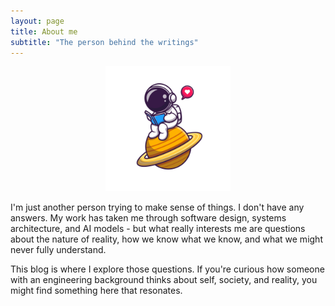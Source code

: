 ```yaml
---
layout: page
title: About me
subtitle: "The person behind the writings"
---
```


<p align="center"><img src="/assets/img/avatar-opt.png" alt="it's me!" width="200"/></p>

I'm just another person trying to make sense of things. I don't have any answers. My work has taken me through software design, systems architecture, and AI models - but what really interests me are questions about the nature of reality, how we know what we know, and what we might never fully understand.

This blog is where I explore those questions. If you're curious how someone with an engineering background thinks about self, society, and reality, you might find something here that resonates.

